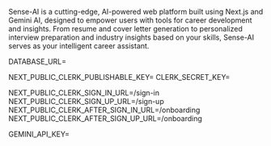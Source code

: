 Sense-AI is a cutting-edge, AI-powered web platform built using Next.js and Gemini AI, designed to empower users with tools for career development and insights. From resume and cover letter generation to personalized interview preparation and industry insights based on your skills, Sense-AI serves as your intelligent career assistant.


DATABASE_URL=

NEXT_PUBLIC_CLERK_PUBLISHABLE_KEY=
CLERK_SECRET_KEY=

NEXT_PUBLIC_CLERK_SIGN_IN_URL=/sign-in
NEXT_PUBLIC_CLERK_SIGN_UP_URL=/sign-up
NEXT_PUBLIC_CLERK_AFTER_SIGN_IN_URL=/onboarding
NEXT_PUBLIC_CLERK_AFTER_SIGN_UP_URL=/onboarding

GEMINI_API_KEY=
```
